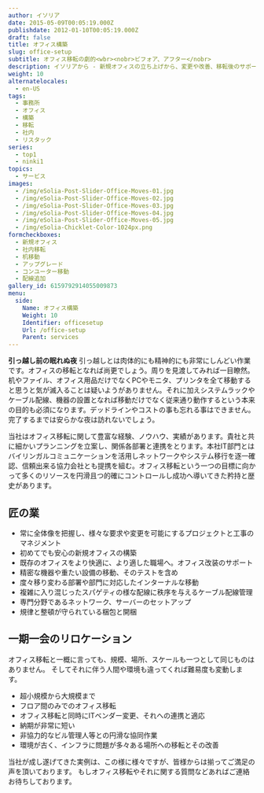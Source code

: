 ```yaml
---
author: イソリア
date: 2015-05-09T00:05:19.000Z
publishdate: 2012-01-10T00:05:19.000Z
draft: false
title: オフィス構築
slug: office-setup
subtitle: オフィス移転の劇的<wbr><nobr>ビフォア、アフター</nobr>
description: イソリアから - 新規オフィスの立ち上げから、変更や改善、移転後のサポートに至るまでの全サポート
weight: 10
alternatelocales:
  - en-US
tags:
  - 事務所
  - オフィス
  - 構築
  - 移転
  - 社内
  - リスタック
series:
  - top1
  - ninki1
topics:
  - サービス
images:
  - /img/eSolia-Post-Slider-Office-Moves-01.jpg
  - /img/eSolia-Post-Slider-Office-Moves-02.jpg
  - /img/eSolia-Post-Slider-Office-Moves-03.jpg
  - /img/eSolia-Post-Slider-Office-Moves-04.jpg
  - /img/eSolia-Post-Slider-Office-Moves-05.jpg
  - /img/eSolia-Chicklet-Color-1024px.png
formcheckboxes:
  - 新規オフィス
  - 社内移転
  - 机移動
  - アップグレード
  - コンユーター移動
  - 配線追加
gallery_id: 6159792914055009873
menu:
  side:
    Name: オフィス構築
    Weight: 10
    Identifier: officesetup
    Url: /office-setup
    Parent: services
---
```

**引っ越し前の眠れぬ夜**
引っ越しとは肉体的にも精神的にも非常にしんどい作業です。オフィスの移転となれば尚更でしょう。周りを見渡してみれば一目瞭然。机やファイル、オフィス用品だけでなくPCやモニタ、プリンタを全て移動すると思うと気が滅入ることは疑いようがありません。それに加えシステムラックやケーブル配線、機器の設置となれば移動だけでなく従来通り動作するという本来の目的も必須になります。デッドラインやコストの事も忘れる事はできません。完了するまでは安らかな夜は訪れないでしょう。

当社はオフィス移転に関して豊富な経験、ノウハウ、実績があります。貴社と共に細かいプランニングを立案し、関係各部署と連携をとります。本社IT部門とはバイリンガルコミュニケーションを活用しネットワークやシステム移行を逐一確認、信頼出来る協力会社とも提携を組む。オフィス移転という一つの目標に向かって多くのリソースを円滑且つ的確にコントロールし成功へ導いてきた矜持と歴史があります。

## 匠の業

* 常に全体像を把握し、様々な要求や変更を可能にするプロジェクトと工事のマネジメント
* 初めてでも安心の新規オフィスの構築
* 既存のオフィスをより快適に、より適した職場へ。オフィス改装のサポート
* 精密な機器や重たい設備の移動、そのテストを含め
* 度々移り変わる部署や部門に対応したインターナルな移動
* 複雑に入り混じったスパゲティの様な配線に秩序を与えるケーブル配線管理
* 専門分野であるネットワーク、サーバーのセットアップ
* 規律と整頓が守られている梱包と開梱

## 一期一会のリロケーション

オフィス移転と一概に言っても、規模、場所、スケールも一つとして同じものはありません。
そしてそれに伴う人間や環境も違ってくれば難易度も変動します。

* 超小規模から大規模まで
* フロア間のみでのオフィス移転
* オフィス移転と同時にITベンダー変更、それへの連携と適応
* 納期が非常に短い
* 非協力的なビル管理人等との円滑な協同作業
* 環境が古く、インフラに問題が多々ある場所への移転とその改善

当社が成し遂げてきた実例は、この様に様々ですが、皆様からは揃ってご満足の声を頂いております。
もしオフィス移転やそれに関する質問などあればご連絡お待ちしております。
